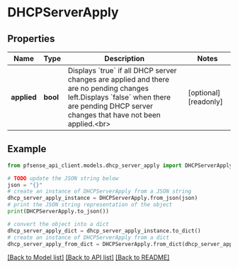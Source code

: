 # DHCPServerApply


## Properties

Name | Type | Description | Notes
------------ | ------------- | ------------- | -------------
**applied** | **bool** | Displays &#x60;true&#x60; if all DHCP server changes are applied and there are no pending changes left.Displays &#x60;false&#x60; when there are pending DHCP server changes that have not been applied.&lt;br&gt; | [optional] [readonly] 

## Example

```python
from pfsense_api_client.models.dhcp_server_apply import DHCPServerApply

# TODO update the JSON string below
json = "{}"
# create an instance of DHCPServerApply from a JSON string
dhcp_server_apply_instance = DHCPServerApply.from_json(json)
# print the JSON string representation of the object
print(DHCPServerApply.to_json())

# convert the object into a dict
dhcp_server_apply_dict = dhcp_server_apply_instance.to_dict()
# create an instance of DHCPServerApply from a dict
dhcp_server_apply_from_dict = DHCPServerApply.from_dict(dhcp_server_apply_dict)
```
[[Back to Model list]](../README.md#documentation-for-models) [[Back to API list]](../README.md#documentation-for-api-endpoints) [[Back to README]](../README.md)


